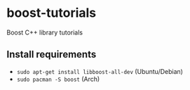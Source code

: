 # boost-tutorials

Boost C++ library tutorials

## Install requirements

 - `sudo apt-get install libboost-all-dev` (Ubuntu/Debian)
 - `sudo pacman -S boost` (Arch)

